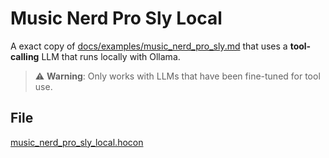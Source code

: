 # Music Nerd Pro Sly Local

A exact copy of [docs/examples/music_nerd_pro_sly.md](music_nerd_pro_sly.md) that uses a **tool-calling** LLM that runs
locally with Ollama.

> ⚠️ **Warning**: Only works with LLMs that have been fine-tuned for tool use.

## File

[music_nerd_pro_sly_local.hocon](../../registries/basic/music_nerd_pro_sly_local.hocon)
